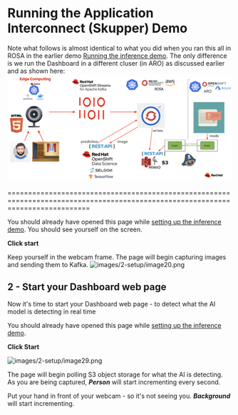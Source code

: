 # Running the Application Interconnect (Skupper) Demo

Note what follows is almost identical to what you did when you ran this all in ROSA in the earlier demo [Running the inference demo](https://github.com/odh-labs/predictive-maint/blob/main/docs/image-detection-2-inference-demo.md). The only difference is we run the Dashboard in a different cluser (in ARO) as discussed earlier and as shown here:
![images/7-interconnect-setup/2-overall-solution-dashboard-aro-interconnect.png](images/7-interconnect-setup/2-overall-solution-dashboard-aro-interconnect.png) 














================================================================================================================================

You should already have opened this page while [setting up the inference demo](https://github.com/odh-labs/predictive-maint/blob/main/docs/image-detection-1-inference-demo-setup.md). You should see yourself on the screen. 

**Click start** 

Keep yourself in the webcam frame. The page will begin capturing images and sending them to Kafka.
![images/2-setup/image20.png](images/2-setup/image20.png) 


## 2 - Start your Dashboard web page
Now it's time to start your Dashboard web page - to detect what the AI model is detecting in real time


You should already have opened this page while [setting up the inference demo](https://github.com/odh-labs/predictive-maint/blob/main/docs/image-detection-1-inference-demo-setup.md).

**Click Start** 


![images/2-setup/image29.png](images/2-setup/image29.png) 

The page will begin polling S3 object storage for what the AI is detecting. As you are being captured, ***Person*** will start incrementing every second. 

Put your hand in front of your webcam - so it's not seeing you. ***Background*** will start incrementing.

